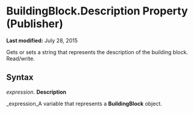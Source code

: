 
# BuildingBlock.Description Property (Publisher)

 **Last modified:** July 28, 2015

Gets or sets a string that represents the description of the building block. Read/write.

## Syntax

 _expression_. **Description**

 _expression_A variable that represents a  **BuildingBlock** object.

